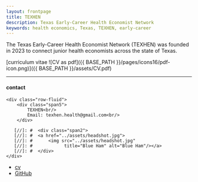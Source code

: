 ```yaml
---
layout: frontpage
title: TEXHEN
description: Texas Early-Career Health Economist Network
keywords: health economics, Texas, TEXHEN, early-career
---
```


The Texas Early-Career Health Economist Network (TEXHEN) was founded in 2023 to connect junior health economists across the state of Texas.

[curriculum vitae ![CV as pdf]({{ BASE_PATH }}/pages/icons16/pdf-icon.png)]({{ BASE_PATH }}/assets/CV.pdf)<br/>

[//]: # (This is a comment.)
[//]: # (This is a comment on a new line.)

---


<div class="container">
<h4><a name="contact"></a>contact</h4>

    <div class="row-fluid">
        <div class="span5">
            TEXHEN<br/>
            Email: texhen.health@gmail.com<br/>
        </div>

       [//]: #  <div class="span2">
       [//]: #  <a href="../assets/headshot.jpg">
       [//]: #      <img src="../assets/headshot.jpg"
       [//]: #            title="Blue Ham" alt="Blue Ham"/></a>
       [//]: #  </div>
    </div>
</div>

<div class="navbar">
  <div class="navbar-inner">
      <ul class="nav">
          <li><a href="{{ BASE_PATH }}/assets/CV.pdf">cv</a></li>
          <li><a href="https://github.com/texhen">GitHub</a></li>
      </ul>
  </div>
</div>

